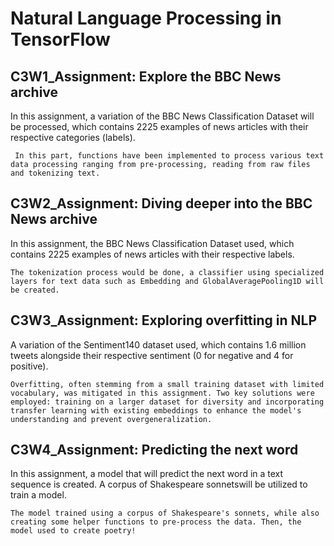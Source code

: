 <h1>Natural Language Processing in TensorFlow</h1>

<h2>C3W1_Assignment: Explore the BBC News archive</h2>
<p>In this assignment, a variation of the BBC News Classification Dataset will be processed, which contains 2225 examples of news articles with their respective categories (labels).</p>
<code> In this part, functions have been implemented to process various text data processing ranging from pre-processing, reading from raw files and tokenizing text. </code>

<h2>C3W2_Assignment: Diving deeper into the BBC News archive</h2>
<p>In this assignment, the BBC News Classification Dataset used, which contains 2225 examples of news articles with their respective labels.</p>
<code>The tokenization process would be done, a classifier using specialized layers for text data such as Embedding and GlobalAveragePooling1D will be created.
</code>

<h2>C3W3_Assignment: Exploring overfitting in NLP</h2>
<p>A variation of the Sentiment140 dataset used, which contains 1.6 million tweets alongside their respective sentiment (0 for negative and 4 for positive).</p>
<code>Overfitting, often stemming from a small training dataset with limited vocabulary, was mitigated in this assignment. Two key solutions were employed: training on a larger dataset for diversity and incorporating transfer learning with existing embeddings to enhance the model's understanding and prevent overgeneralization.</code>

<h2>C3W4_Assignment: Predicting the next word</h2>
<p>In this assignment, a model that will predict the next word in a text sequence is created. A corpus of Shakespeare sonnetswill be utilized to train a model. </p>
<code>The model trained using a corpus of Shakespeare's sonnets, while also creating some helper functions to pre-process the data. Then, the model used to create poetry!</code>
